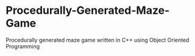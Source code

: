 # Procedurally-Generated-Maze-Game
Procedurally generated maze game written in C++ using Object Oriented Programming 

